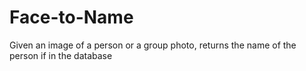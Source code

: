 # Face-to-Name
Given an image of a person or a group photo, returns the name of the person if in the database
